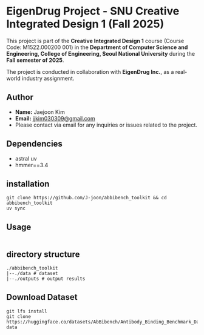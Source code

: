 # EigenDrug Project - SNU Creative Integrated Design 1 (Fall 2025)

This project is part of the **Creative Integrated Design 1** course (Course Code: M1522.000200 001) in the **Department of Computer Science and Engineering, College of Engineering, Seoul National University** during the **Fall semester of 2025**.

The project is conducted in collaboration with **EigenDrug Inc.**, as a real-world industry assignment.

## Author

- **Name:** Jaejoon Kim  
- **Email:** [jjkim030309@gmail.com](mailto:jjkim030309@gmail.com)  
- Please contact via email for any inquiries or issues related to the project.

## Dependencies

- astral uv
- hmmer==3.4

## installation

```
git clone https://github.com/J-joon/abbibench_toolkit && cd abbibench_toolkit
uv sync
```

## Usage

```
```

## directory structure

```
./abbibench_toolkit
|--./data # dataset
|--./outputs # output results
```

## Download Dataset

```
git lfs install
git clone https://huggingface.co/datasets/AbBibench/Antibody_Binding_Benchmark_Dataset data
```
